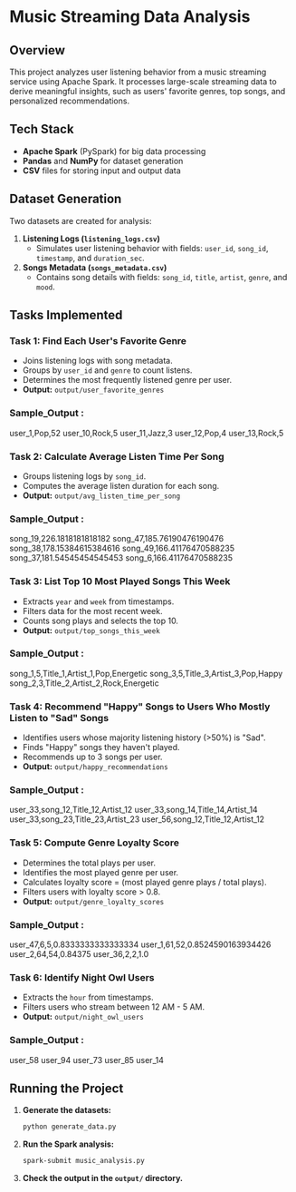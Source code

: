 # Music Streaming Data Analysis

## Overview
This project analyzes user listening behavior from a music streaming service using Apache Spark. It processes large-scale streaming data to derive meaningful insights, such as users' favorite genres, top songs, and personalized recommendations.

## Tech Stack
- **Apache Spark** (PySpark) for big data processing
- **Pandas** and **NumPy** for dataset generation
- **CSV** files for storing input and output data

## Dataset Generation
Two datasets are created for analysis:
1. **Listening Logs (`listening_logs.csv`)**
   - Simulates user listening behavior with fields: `user_id`, `song_id`, `timestamp`, and `duration_sec`.
2. **Songs Metadata (`songs_metadata.csv`)**
   - Contains song details with fields: `song_id`, `title`, `artist`, `genre`, and `mood`.

## Tasks Implemented
### Task 1: Find Each User's Favorite Genre
- Joins listening logs with song metadata.
- Groups by `user_id` and `genre` to count listens.
- Determines the most frequently listened genre per user.
- **Output:** `output/user_favorite_genres`
### Sample_Output :
user_1,Pop,52
user_10,Rock,5
user_11,Jazz,3
user_12,Pop,4
user_13,Rock,5

### Task 2: Calculate Average Listen Time Per Song
- Groups listening logs by `song_id`.
- Computes the average listen duration for each song.
- **Output:** `output/avg_listen_time_per_song`
### Sample_Output :
song_19,226.1818181818182
song_47,185.76190476190476
song_38,178.15384615384616
song_49,166.41176470588235
song_37,181.54545454545453
song_6,166.41176470588235

### Task 3: List Top 10 Most Played Songs This Week
- Extracts `year` and `week` from timestamps.
- Filters data for the most recent week.
- Counts song plays and selects the top 10.
- **Output:** `output/top_songs_this_week`
### Sample_Output :
song_1,5,Title_1,Artist_1,Pop,Energetic
song_3,5,Title_3,Artist_3,Pop,Happy
song_2,3,Title_2,Artist_2,Rock,Energetic

### Task 4: Recommend "Happy" Songs to Users Who Mostly Listen to "Sad" Songs
- Identifies users whose majority listening history (>50%) is "Sad".
- Finds "Happy" songs they haven't played.
- Recommends up to 3 songs per user.
- **Output:** `output/happy_recommendations`
### Sample_Output :
user_33,song_12,Title_12,Artist_12
user_33,song_14,Title_14,Artist_14
user_33,song_23,Title_23,Artist_23
user_56,song_12,Title_12,Artist_12

### Task 5: Compute Genre Loyalty Score
- Determines the total plays per user.
- Identifies the most played genre per user.
- Calculates loyalty score = (most played genre plays / total plays).
- Filters users with loyalty score > 0.8.
- **Output:** `output/genre_loyalty_scores`
### Sample_Output :
user_47,6,5,0.8333333333333334
user_1,61,52,0.8524590163934426
user_2,64,54,0.84375
user_36,2,2,1.0

### Task 6: Identify Night Owl Users
- Extracts the `hour` from timestamps.
- Filters users who stream between 12 AM - 5 AM.
- **Output:** `output/night_owl_users`
### Sample_Output :
user_58
user_94
user_73
user_85
user_14

## Running the Project
1. **Generate the datasets:**
   ```sh
   python generate_data.py
   ```
2. **Run the Spark analysis:**
   ```sh
   spark-submit music_analysis.py
   ```
3. **Check the output in the `output/` directory.**
